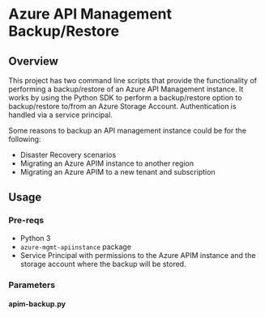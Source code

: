 # Azure API Management Backup/Restore

## Overview

This project has two command line scripts that provide the functionality of
performing a backup/restore of an Azure API Management instance.  It works by 
using the Python SDK to perform a backup/restore option to backup/restore to/from
an Azure Storage Account.
Authentication is handled via a service principal.

Some reasons to backup an API management instance could be for the following:

* Disaster Recovery scenarios
* Migrating an Azure APIM instance to another region
* Migrating an Azure APIM to a new tenant and subscription

## Usage

### Pre-reqs

* Python 3
* `azure-mgmt-apiinstance` package
* Service Principal with permissions to the Azure APIM instance and the storage account where
the backup will be stored.

### Parameters

#### apim-backup.py


